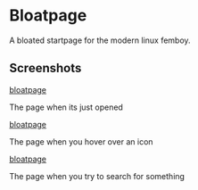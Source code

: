 # Bloatpage

A bloated startpage for the modern linux femboy.

## Screenshots

[bloatpage](https://raw.githubusercontent.com/iwasElitist/bloatpage/main/screenshots/2022-05-17-072338_1920x1080_scrot.png "normal")

The page when its just opened

[bloatpage](https://raw.githubusercontent.com/iwasElitist/bloatpage/main/screenshots/2022-05-17-072504_1920x1080_scrot.png "icon hover")

The page when you hover over an icon

[bloatpage](https://raw.githubusercontent.com/iwasElitist/bloatpage/main/screenshots/2022-05-17-072800_1920x1080_scrot.png "search bar")

The page when you try to search for something

